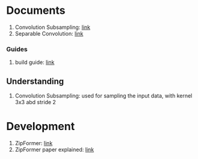# Documents
1. Convolution Subsampling: [link](https://www.tutorialexample.com/understand-convolution-subsampling-module-in-conformer-deep-learning-tutorial/)
2. Separable Convolution: [link](https://towardsdatascience.com/a-basic-introduction-to-separable-convolutions-b99ec3102728)

### Guides
1. build guide: [link](https://www.assemblyai.com/blog/end-to-end-speech-recognition-pytorch/)

## Understanding
1. Convolution Subsampling: used for sampling the input data, with kernel 3x3 abd stride 2

# Development
1. ZipFormer: [link](https://arxiv.org/pdf/2310.11230.pdf)
2. ZipFormer paper explained: [link](https://www.youtube.com/watch?v=jvtTs9q1l8w)